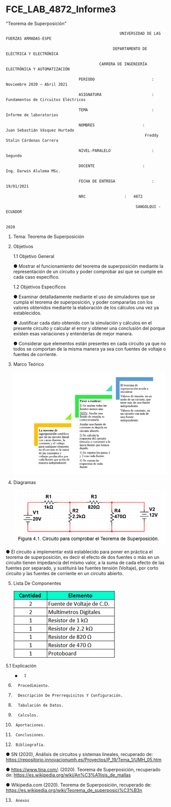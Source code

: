 # FCE_LAB_4872_Informe3
"Teorema de Superposición" 

                                                      UNIVERSIDAD DE LAS FUERZAS ARMADAS-ESPE

                                                   DEPARTAMENTO DE ELÉCTRICA Y ELECTRÓNICA

                                             CARRERA DE INGENIERÍA ELECTRÓNICA Y AUTOMATIZACIÓN

                                    PERIODO        	                :       Noviembre 2020 – Abril 2021

                                    ASIGNATURA     	                :       Fundamentos de Circuitos Eléctricos 

                                    TEMA	                        : 	Informe de laboratorios
 
                                    NOMBRES       	          	:        Juan Sebastián Vásquez Hurtado 
				                                                 Freddy Stalin Cárdenas Carrera 

                                    NIVEL-PARALELO                  :       Segundo

                                    DOCENTE       	 	        :       Ing. Darwin Alulema MSc.

                                    FECHA DE ENTREGA                :       19/01/2021

                                    NRC 				:	4872
 
                                                             SANGOLQUI - ECUADOR

                                                                       2020
								       
								       
1.	Tema: Teorema de Superposición 

2.	Objetivos

	1.1 Objetivo General

	●	Mostrar el funcionamiento del teorema de superposición mediante la representación de un circuito y poder comprobar así que se cumple en cada caso específico.

	
	1.2 Objetivos Específicos

	●	Examinar detalladamente mediante el uso de simuladores que se cumpla el teorema de superposición, y poder compararlas con los valores obtenidos mediante la elaboración de los cálculos una vez ya establecidos.

	
	●	Justificar cada dato obtenido con la simulación y cálculos en el presente circuito y calcular el error y obtener una conclusión del porque existen esas variaciones y entenderlas de mejor manera.
	
	
	●	Considerar que elementos están presentes en cada circuito ya que no todos se comportan de la misma manera ya sea con fuentes de voltaje o fuentes de corriente.
	
	
3.	Marco Teórico 

      ![](https://github.com/JuanSVasquezH/FCE_LAB_4872_Informe3/blob/main/ImagenesInforme3/Mt1.png)


4.	Diagramas 
 
      ![](https://github.com/JuanSVasquezH/FCE_LAB_4872_Informe3/blob/main/ImagenesInforme3/D1.png) 
      

●	El circuito a implementar está establecido para poner en práctica el teorema de superposición, es decir el efecto de dos fuentes o más en un circuito tienen impedancia del mismo valor, a la suma de cada efecto de las fuentes por separado, y sustituirá las fuentes tensión (Voltaje), por corto circuito y las fuentes de corriente en un circuito abierto. 


5.	Lista De Componentes 

      ![](https://github.com/JuanSVasquezH/FCE_LAB_4872_Informe3/blob/main/ImagenesInforme3/LC.png)

  5.1 	Explicación
	 
     	●	I	 

6.       Procedimiento.

7.       Descripción De Prerrequisitos Y Configuración.

8.       Tabulación de Datos.

9.       Calculos.

10.      Aportaciones. 

11.      Conclusiones. 

12.      Bibliografía. 

   ●	    SN (2020), Análisis de circuitos y sistemas lineales, recuperado de: 	https://repositorio.innovacionumh.es/Proyectos/P_19/Tema_1/UMH_05.htm 

   ●	    https://www.tina.com/. (2020). Teorema de Superposición, recuperado de:  https://es.wikipedia.org/wiki/An%C3%A1lisis_de_mallas 

   ●	    Wikipedia.com (2020). Teorema de Superposición, recuperado de: 	https://es.wikipedia.org/wiki/Teorema_de_superposici%C3%B3n


13.      Anexos 




	
